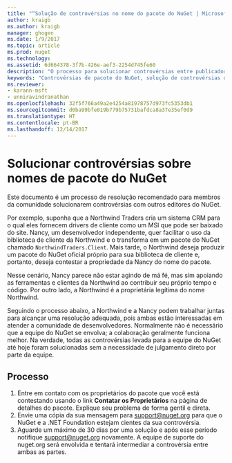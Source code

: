 ```yaml
---
title: "“Solução de controvérsias no nome do pacote do NuGet | Microsoft Docs”"
author: kraigb
ms.author: kraigb
manager: ghogen
ms.date: 1/9/2017
ms.topic: article
ms.prod: nuget
ms.technology: 
ms.assetid: 6d664378-3f7b-426e-aef3-2254d745fe60
description: "O processo para solucionar controvérsias entre publicadores de pacotes do NuGet relacionadas à identidade visual, marcas comerciais e outras situações de conflito."
keywords: "Controvérsias de pacote do NuGet, solução de controvérsias do NuGet, processo de solução de controvérsias"
ms.reviewer:
- karann-msft
- unniravindranathan
ms.openlocfilehash: 32f5f766a49a2e4254a81978757d973fc5353db1
ms.sourcegitcommit: d0ba99bfe019b779b75731bafdca8a37e35ef0d9
ms.translationtype: HT
ms.contentlocale: pt-BR
ms.lasthandoff: 12/14/2017
---
```

# <a name="resolving-disputes-over-nuget-package-names"></a>Solucionar controvérsias sobre nomes de pacote do NuGet

Este documento é um processo de resolução recomendado para membros da comunidade solucionarem controvérsias com outros editores do NuGet.  

Por exemplo, suponha que a Northwind Traders cria um sistema CRM para o qual eles fornecem drivers de cliente como um MSI que pode ser baixado do site. Nancy, um desenvolvedor independente, quer facilitar o uso da biblioteca de cliente da Northwind e o transforma em um pacote do NuGet chamado `NorthwindTraders.Client`. Mais tarde, o Northwind deseja produzir um pacote do NuGet oficial próprio para sua biblioteca de cliente e, portanto, deseja contestar a propriedade da Nancy do nome do pacote.

Nesse cenário, Nancy parece não estar agindo de má fé, mas sim apoiando as ferramentas e clientes da Northwind ao contribuir seu próprio tempo e código. Por outro lado, a Northwind é a proprietária legítima do nome Northwind.

Seguindo o processo abaixo, a Northwind e a Nancy podem trabalhar juntas para alcançar uma resolução adequada, pois ambas estão interessadas em atender a comunidade de desenvolvedores. Normalmente não é necessário que a equipe do NuGet se envolva; a colaboração geralmente funciona melhor. Na verdade, todas as controvérsias levada para a equipe do NuGet até hoje foram solucionadas sem a necessidade de julgamento direto por parte da equipe.


## <a name="process"></a>Processo

1. Entre em contato com os proprietários do pacote que você está contestando usando o link **Contatar os Proprietários** na página de detalhes do pacote. Explique seu problema de forma gentil e direta.
2. Envie uma cópia da sua mensagem para [support@nuget.org](mailto:support@nuget.org) para que o NuGet e a .NET Foundation estejam cientes da sua controvérsia.
3. Aguarde um máximo de 30 dias por uma solução e após esse período notifique [support@nuget.org](mailto:support@nuget.org) novamente. A equipe de suporte do nuget.org será envolvida e tentará intermediar a controvérsia entre ambas as partes.
